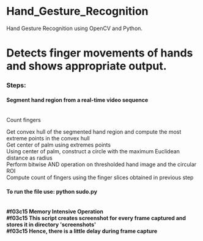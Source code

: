 # Hand_Gesture_Recognition
Hand Gesture Recognition using OpenCV and Python.

# Detects finger movements of hands and shows appropriate output.
<h3>Steps:</h3>
<h4>Segment hand region from a real-time video sequence</h4>
</br>
<Background Subtraction
Motion Detection and Thresholding
Contour Extraction

<h4>Count fingers</h4>

Get convex hull of the segmented hand region and compute the most extreme points in the convex hull<br/>
Get center of palm using extremes points<br/>
Using center of palm, construct a circle with the maximum Euclidean distance as radius<br/>
Perform bitwise AND operation on thresholded hand image and the circular ROI<br/>
Compute count of fingers using the finger slices obtained in previous step<br/>

<h4>To run the file use: python sudo.py</h4>
<br/>
<b>
#f03c15 Memory Intensive Operation<br/>
#f03c15 This script creates screenshot for every frame captured and stores it in directory 'screenshots'<br/>
#f03c15 Hence, there is a little delay during frame capture<br/>
